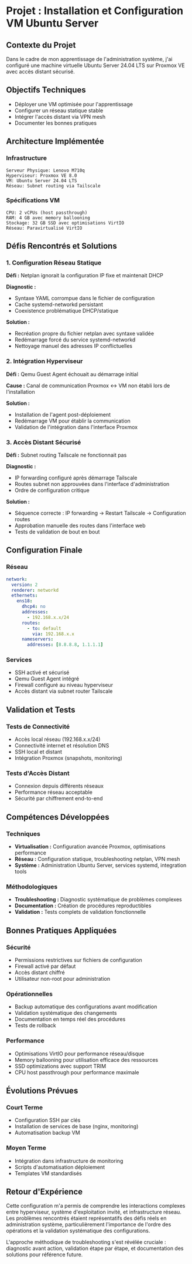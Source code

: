 # Projet : Installation et Configuration VM Ubuntu Server

## Contexte du Projet
Dans le cadre de mon apprentissage de l'administration système, j'ai configuré une machine virtuelle Ubuntu Server 24.04 LTS sur Proxmox VE avec accès distant sécurisé.

## Objectifs Techniques
- Déployer une VM optimisée pour l'apprentissage
- Configurer un réseau statique stable
- Intégrer l'accès distant via VPN mesh
- Documenter les bonnes pratiques

## Architecture Implémentée

### Infrastructure
```
Serveur Physique: Lenovo M710q
Hyperviseur: Proxmox VE 8.0
VM: Ubuntu Server 24.04 LTS
Réseau: Subnet routing via Tailscale
```

### Spécifications VM
```
CPU: 2 vCPUs (host passthrough)
RAM: 4 GB avec memory ballooning
Stockage: 32 GB SSD avec optimisations VirtIO
Réseau: Paravirtualisé VirtIO
```

## Défis Rencontrés et Solutions

### 1. Configuration Réseau Statique
**Défi :** Netplan ignorait la configuration IP fixe et maintenait DHCP

**Diagnostic :**
- Syntaxe YAML corrompue dans le fichier de configuration
- Cache systemd-networkd persistant
- Coexistence problématique DHCP/statique

**Solution :**
- Recréation propre du fichier netplan avec syntaxe validée
- Redémarrage forcé du service systemd-networkd
- Nettoyage manuel des adresses IP conflictuelles

### 2. Intégration Hyperviseur
**Défi :** Qemu Guest Agent échouait au démarrage initial

**Cause :** Canal de communication Proxmox ↔ VM non établi lors de l'installation

**Solution :** 
- Installation de l'agent post-déploiement
- Redémarrage VM pour établir la communication
- Validation de l'intégration dans l'interface Proxmox

### 3. Accès Distant Sécurisé
**Défi :** Subnet routing Tailscale ne fonctionnait pas

**Diagnostic :**
- IP forwarding configuré après démarrage Tailscale
- Routes subnet non approuvées dans l'interface d'administration
- Ordre de configuration critique

**Solution :**
- Séquence correcte : IP forwarding → Restart Tailscale → Configuration routes
- Approbation manuelle des routes dans l'interface web
- Tests de validation de bout en bout

## Configuration Finale

### Réseau
```yaml
network:
  version: 2
  renderer: networkd
  ethernets:
    ens18:
      dhcp4: no
      addresses:
        - 192.168.x.x/24
      routes:
        - to: default
          via: 192.168.x.x
      nameservers:
        addresses: [8.8.8.8, 1.1.1.1]
```

### Services
- SSH activé et sécurisé
- Qemu Guest Agent intégré
- Firewall configuré au niveau hyperviseur
- Accès distant via subnet router Tailscale

## Validation et Tests

### Tests de Connectivité
- Accès local réseau (192.168.x.x/24)
- Connectivité internet et résolution DNS
- SSH local et distant
- Intégration Proxmox (snapshots, monitoring)

### Tests d'Accès Distant
- Connexion depuis différents réseaux
- Performance réseau acceptable
- Sécurité par chiffrement end-to-end

## Compétences Développées

### Techniques
- **Virtualisation :** Configuration avancée Proxmox, optimisations performance
- **Réseau :** Configuration statique, troubleshooting netplan, VPN mesh
- **Système :** Administration Ubuntu Server, services systemd, integration tools

### Méthodologiques
- **Troubleshooting :** Diagnostic systématique de problèmes complexes
- **Documentation :** Création de procédures reproductibles
- **Validation :** Tests complets de validation fonctionnelle

## Bonnes Pratiques Appliquées

### Sécurité
- Permissions restrictives sur fichiers de configuration
- Firewall activé par défaut
- Accès distant chiffré
- Utilisateur non-root pour administration

### Opérationnelles
- Backup automatique des configurations avant modification
- Validation systématique des changements
- Documentation en temps réel des procédures
- Tests de rollback

### Performance
- Optimisations VirtIO pour performance réseau/disque
- Memory ballooning pour utilisation efficace des ressources
- SSD optimizations avec support TRIM
- CPU host passthrough pour performance maximale

## Évolutions Prévues

### Court Terme
- Configuration SSH par clés
- Installation de services de base (nginx, monitoring)
- Automatisation backup VM

### Moyen Terme
- Intégration dans infrastructure de monitoring
- Scripts d'automatisation déploiement
- Templates VM standardisés

## Retour d'Expérience

Cette configuration m'a permis de comprendre les interactions complexes entre hyperviseur, système d'exploitation invité, et infrastructure réseau. Les problèmes rencontrés étaient représentatifs des défis réels en administration système, particulièrement l'importance de l'ordre des opérations et la validation systématique des configurations.

L'approche méthodique de troubleshooting s'est révélée cruciale : diagnostic avant action, validation étape par étape, et documentation des solutions pour référence future.

